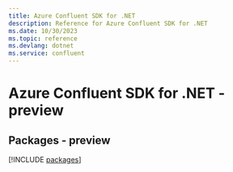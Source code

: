 ```yaml
---
title: Azure Confluent SDK for .NET
description: Reference for Azure Confluent SDK for .NET
ms.date: 10/30/2023
ms.topic: reference
ms.devlang: dotnet
ms.service: confluent
---
```

# Azure Confluent SDK for .NET - preview
## Packages - preview
[!INCLUDE [packages](confluent-index.md)]